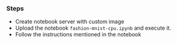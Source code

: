 ### Steps

- Create notebook server with custom image
- Upload the notebook `fashion-mnist-cpu.ipynb` and execute it. 
- Follow the instructions mentioned in the notebook